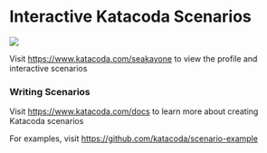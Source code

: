 # Interactive Katacoda Scenarios

[![](http://shields.katacoda.com/katacoda/seakayone/count.svg)](https://www.katacoda.com/seakayone "Get your profile on Katacoda.com")

Visit https://www.katacoda.com/seakayone to view the profile and interactive scenarios

### Writing Scenarios
Visit https://www.katacoda.com/docs to learn more about creating Katacoda scenarios

For examples, visit https://github.com/katacoda/scenario-example
